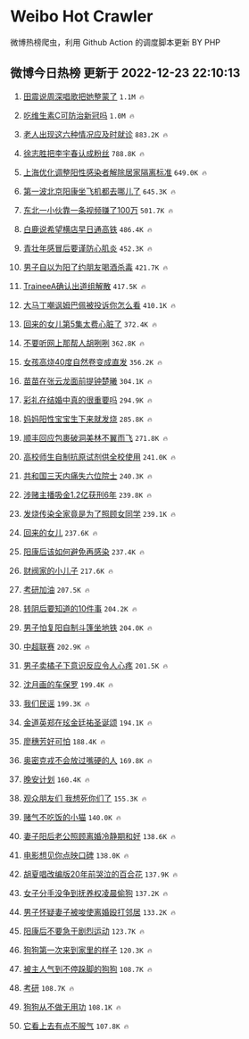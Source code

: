 # Weibo Hot Crawler 



微博热榜爬虫，利用 Github Action 的调度脚本更新 BY PHP 


## 微博今日热榜 更新于 2022-12-23 22:10:13 
1. [田震说周深唱歌把她整蒙了](https://s.weibo.com/weibo?q=%23%E7%94%B0%E9%9C%87%E8%AF%B4%E5%91%A8%E6%B7%B1%E5%94%B1%E6%AD%8C%E6%8A%8A%E5%A5%B9%E6%95%B4%E8%92%99%E4%BA%86%23&t=31&band_rank=1&Refer=top) `1.1M 🔥` 

1. [吃维生素C可防治新冠吗](https://s.weibo.com/weibo?q=%23%E5%90%83%E7%BB%B4%E7%94%9F%E7%B4%A0C%E5%8F%AF%E9%98%B2%E6%B2%BB%E6%96%B0%E5%86%A0%E5%90%97%23&t=31&band_rank=2&Refer=top) `1.0M 🔥` 

1. [老人出现这六种情况应及时就诊](https://s.weibo.com/weibo?q=%23%E8%80%81%E4%BA%BA%E5%87%BA%E7%8E%B0%E8%BF%99%E5%85%AD%E7%A7%8D%E6%83%85%E5%86%B5%E5%BA%94%E5%8F%8A%E6%97%B6%E5%B0%B1%E8%AF%8A%23&t=31&band_rank=3&Refer=top) `883.2K 🔥` 

1. [徐志胜把李宇春认成粉丝](https://s.weibo.com/weibo?q=%23%E5%BE%90%E5%BF%97%E8%83%9C%E6%8A%8A%E6%9D%8E%E5%AE%87%E6%98%A5%E8%AE%A4%E6%88%90%E7%B2%89%E4%B8%9D%23&t=31&band_rank=4&Refer=top) `788.8K 🔥` 

1. [上海优化调整阳性感染者解除居家隔离标准](https://s.weibo.com/weibo?q=%23%E4%B8%8A%E6%B5%B7%E4%BC%98%E5%8C%96%E8%B0%83%E6%95%B4%E9%98%B3%E6%80%A7%E6%84%9F%E6%9F%93%E8%80%85%E8%A7%A3%E9%99%A4%E5%B1%85%E5%AE%B6%E9%9A%94%E7%A6%BB%E6%A0%87%E5%87%86%23&t=31&band_rank=5&Refer=top) `649.0K 🔥` 

1. [第一波北京阳康坐飞机都去哪儿了](https://s.weibo.com/weibo?q=%23%E7%AC%AC%E4%B8%80%E6%B3%A2%E5%8C%97%E4%BA%AC%E9%98%B3%E5%BA%B7%E5%9D%90%E9%A3%9E%E6%9C%BA%E9%83%BD%E5%8E%BB%E5%93%AA%E5%84%BF%E4%BA%86%23&t=31&band_rank=6&Refer=top) `645.3K 🔥` 

1. [东北一小伙靠一条视频赚了100万](https://s.weibo.com/weibo?q=%23%E4%B8%9C%E5%8C%97%E4%B8%80%E5%B0%8F%E4%BC%99%E9%9D%A0%E4%B8%80%E6%9D%A1%E8%A7%86%E9%A2%91%E8%B5%9A%E4%BA%86100%E4%B8%87%23&t=31&band_rank=7&Refer=top) `501.7K 🔥` 

1. [白鹿说希望横店早日通高铁](https://s.weibo.com/weibo?q=%23%E7%99%BD%E9%B9%BF%E8%AF%B4%E5%B8%8C%E6%9C%9B%E6%A8%AA%E5%BA%97%E6%97%A9%E6%97%A5%E9%80%9A%E9%AB%98%E9%93%81%23&t=31&band_rank=8&Refer=top) `486.4K 🔥` 

1. [青壮年感冒后要谨防心肌炎](https://s.weibo.com/weibo?q=%23%E9%9D%92%E5%A3%AE%E5%B9%B4%E6%84%9F%E5%86%92%E5%90%8E%E8%A6%81%E8%B0%A8%E9%98%B2%E5%BF%83%E8%82%8C%E7%82%8E%23&t=31&band_rank=9&Refer=top) `452.3K 🔥` 

1. [男子自以为阳了约朋友喝酒杀毒](https://s.weibo.com/weibo?q=%23%E7%94%B7%E5%AD%90%E8%87%AA%E4%BB%A5%E4%B8%BA%E9%98%B3%E4%BA%86%E7%BA%A6%E6%9C%8B%E5%8F%8B%E5%96%9D%E9%85%92%E6%9D%80%E6%AF%92%23&t=31&band_rank=10&Refer=top) `421.7K 🔥` 

1. [TraineeA确认出道组解散](https://s.weibo.com/weibo?q=%23TraineeA%E7%A1%AE%E8%AE%A4%E5%87%BA%E9%81%93%E7%BB%84%E8%A7%A3%E6%95%A3%23&t=31&band_rank=11&Refer=top) `417.5K 🔥` 

1. [大马丁嘲讽姆巴佩被投诉你怎么看](https://s.weibo.com/weibo?q=%23%E5%A4%A7%E9%A9%AC%E4%B8%81%E5%98%B2%E8%AE%BD%E5%A7%86%E5%B7%B4%E4%BD%A9%E8%A2%AB%E6%8A%95%E8%AF%89%E4%BD%A0%E6%80%8E%E4%B9%88%E7%9C%8B%23&t=31&band_rank=12&Refer=top) `410.1K 🔥` 

1. [回来的女儿第5集太费心脏了](https://s.weibo.com/weibo?q=%23%E5%9B%9E%E6%9D%A5%E7%9A%84%E5%A5%B3%E5%84%BF%E7%AC%AC5%E9%9B%86%E5%A4%AA%E8%B4%B9%E5%BF%83%E8%84%8F%E4%BA%86%23&t=31&band_rank=13&Refer=top) `372.4K 🔥` 

1. [不要听网上那帮人胡咧咧](https://s.weibo.com/weibo?q=%23%E4%B8%8D%E8%A6%81%E5%90%AC%E7%BD%91%E4%B8%8A%E9%82%A3%E5%B8%AE%E4%BA%BA%E8%83%A1%E5%92%A7%E5%92%A7%23&t=31&band_rank=14&Refer=top) `362.8K 🔥` 

1. [女孩高烧40度自然卷变成直发](https://s.weibo.com/weibo?q=%23%E5%A5%B3%E5%AD%A9%E9%AB%98%E7%83%A740%E5%BA%A6%E8%87%AA%E7%84%B6%E5%8D%B7%E5%8F%98%E6%88%90%E7%9B%B4%E5%8F%91%23&t=31&band_rank=15&Refer=top) `356.2K 🔥` 

1. [苗苗在张云龙面前提钟楚曦](https://s.weibo.com/weibo?q=%23%E8%8B%97%E8%8B%97%E5%9C%A8%E5%BC%A0%E4%BA%91%E9%BE%99%E9%9D%A2%E5%89%8D%E6%8F%90%E9%92%9F%E6%A5%9A%E6%9B%A6%23&t=31&band_rank=16&Refer=top) `304.1K 🔥` 

1. [彩礼在结婚中真的很重要吗](https://s.weibo.com/weibo?q=%23%E5%BD%A9%E7%A4%BC%E5%9C%A8%E7%BB%93%E5%A9%9A%E4%B8%AD%E7%9C%9F%E7%9A%84%E5%BE%88%E9%87%8D%E8%A6%81%E5%90%97%23&t=31&band_rank=17&Refer=top) `294.9K 🔥` 

1. [妈妈阳性宝宝生下来就发烧](https://s.weibo.com/weibo?q=%23%E5%A6%88%E5%A6%88%E9%98%B3%E6%80%A7%E5%AE%9D%E5%AE%9D%E7%94%9F%E4%B8%8B%E6%9D%A5%E5%B0%B1%E5%8F%91%E7%83%A7%23&t=31&band_rank=18&Refer=top) `285.8K 🔥` 

1. [顺丰回应包裹破洞美林不翼而飞](https://s.weibo.com/weibo?q=%23%E9%A1%BA%E4%B8%B0%E5%9B%9E%E5%BA%94%E5%8C%85%E8%A3%B9%E7%A0%B4%E6%B4%9E%E7%BE%8E%E6%9E%97%E4%B8%8D%E7%BF%BC%E8%80%8C%E9%A3%9E%23&t=31&band_rank=19&Refer=top) `271.8K 🔥` 

1. [高校师生自制抗原试剂供全校使用](https://s.weibo.com/weibo?q=%23%E9%AB%98%E6%A0%A1%E5%B8%88%E7%94%9F%E8%87%AA%E5%88%B6%E6%8A%97%E5%8E%9F%E8%AF%95%E5%89%82%E4%BE%9B%E5%85%A8%E6%A0%A1%E4%BD%BF%E7%94%A8%23&t=31&band_rank=20&Refer=top) `241.0K 🔥` 

1. [共和国三天内痛失六位院士](https://s.weibo.com/weibo?q=%23%E5%85%B1%E5%92%8C%E5%9B%BD%E4%B8%89%E5%A4%A9%E5%86%85%E7%97%9B%E5%A4%B1%E5%85%AD%E4%BD%8D%E9%99%A2%E5%A3%AB%23&t=31&band_rank=21&Refer=top) `240.3K 🔥` 

1. [涉赌主播吸金1.2亿获刑6年](https://s.weibo.com/weibo?q=%23%E6%B6%89%E8%B5%8C%E4%B8%BB%E6%92%AD%E5%90%B8%E9%87%911.2%E4%BA%BF%E8%8E%B7%E5%88%916%E5%B9%B4%23&t=31&band_rank=22&Refer=top) `239.8K 🔥` 

1. [发烧传染全家竟是为了照顾女同学](https://s.weibo.com/weibo?q=%23%E5%8F%91%E7%83%A7%E4%BC%A0%E6%9F%93%E5%85%A8%E5%AE%B6%E7%AB%9F%E6%98%AF%E4%B8%BA%E4%BA%86%E7%85%A7%E9%A1%BE%E5%A5%B3%E5%90%8C%E5%AD%A6%23&t=31&band_rank=23&Refer=top) `239.1K 🔥` 

1. [回来的女儿](https://s.weibo.com/weibo?q=%E5%9B%9E%E6%9D%A5%E7%9A%84%E5%A5%B3%E5%84%BF&t=31&band_rank=24&Refer=top) `237.6K 🔥` 

1. [阳康后该如何避免再感染](https://s.weibo.com/weibo?q=%23%E9%98%B3%E5%BA%B7%E5%90%8E%E8%AF%A5%E5%A6%82%E4%BD%95%E9%81%BF%E5%85%8D%E5%86%8D%E6%84%9F%E6%9F%93%23&t=31&band_rank=25&Refer=top) `237.4K 🔥` 

1. [财阀家的小儿子](https://s.weibo.com/weibo?q=%23%E8%B4%A2%E9%98%80%E5%AE%B6%E7%9A%84%E5%B0%8F%E5%84%BF%E5%AD%90%23&t=31&band_rank=26&Refer=top) `217.6K 🔥` 

1. [考研加油](https://s.weibo.com/weibo?q=%E8%80%83%E7%A0%94%E5%8A%A0%E6%B2%B9&t=31&band_rank=27&Refer=top) `207.5K 🔥` 

1. [转阴后要知道的10件事](https://s.weibo.com/weibo?q=%23%E8%BD%AC%E9%98%B4%E5%90%8E%E8%A6%81%E7%9F%A5%E9%81%93%E7%9A%8410%E4%BB%B6%E4%BA%8B%23&t=31&band_rank=28&Refer=top) `204.2K 🔥` 

1. [男子怕复阳自制斗篷坐地铁](https://s.weibo.com/weibo?q=%23%E7%94%B7%E5%AD%90%E6%80%95%E5%A4%8D%E9%98%B3%E8%87%AA%E5%88%B6%E6%96%97%E7%AF%B7%E5%9D%90%E5%9C%B0%E9%93%81%23&t=31&band_rank=29&Refer=top) `204.0K 🔥` 

1. [中超联赛](https://s.weibo.com/weibo?q=%E4%B8%AD%E8%B6%85%E8%81%94%E8%B5%9B&t=31&band_rank=30&Refer=top) `202.9K 🔥` 

1. [男子卖橘子下意识反应令人心疼](https://s.weibo.com/weibo?q=%23%E7%94%B7%E5%AD%90%E5%8D%96%E6%A9%98%E5%AD%90%E4%B8%8B%E6%84%8F%E8%AF%86%E5%8F%8D%E5%BA%94%E4%BB%A4%E4%BA%BA%E5%BF%83%E7%96%BC%23&t=31&band_rank=31&Refer=top) `201.5K 🔥` 

1. [沈月画的车保罗](https://s.weibo.com/weibo?q=%23%E6%B2%88%E6%9C%88%E7%94%BB%E7%9A%84%E8%BD%A6%E4%BF%9D%E7%BD%97%23&t=31&band_rank=32&Refer=top) `199.4K 🔥` 

1. [我们民谣](https://s.weibo.com/weibo?q=%E6%88%91%E4%BB%AC%E6%B0%91%E8%B0%A3&t=31&band_rank=33&Refer=top) `199.3K 🔥` 

1. [金道英郑在玹金廷祐圣诞颂](https://s.weibo.com/weibo?q=%23%E9%87%91%E9%81%93%E8%8B%B1%E9%83%91%E5%9C%A8%E7%8E%B9%E9%87%91%E5%BB%B7%E7%A5%90%E5%9C%A3%E8%AF%9E%E9%A2%82%23&t=31&band_rank=34&Refer=top) `194.1K 🔥` 

1. [廖穗芳好可怕](https://s.weibo.com/weibo?q=%23%E5%BB%96%E7%A9%97%E8%8A%B3%E5%A5%BD%E5%8F%AF%E6%80%95%23&t=31&band_rank=35&Refer=top) `188.4K 🔥` 

1. [奥密克戎不会放过嘴硬的人](https://s.weibo.com/weibo?q=%23%E5%A5%A5%E5%AF%86%E5%85%8B%E6%88%8E%E4%B8%8D%E4%BC%9A%E6%94%BE%E8%BF%87%E5%98%B4%E7%A1%AC%E7%9A%84%E4%BA%BA%23&t=31&band_rank=36&Refer=top) `169.8K 🔥` 

1. [晚安计划](https://s.weibo.com/weibo?q=%23%E6%99%9A%E5%AE%89%E8%AE%A1%E5%88%92%23&t=31&band_rank=37&Refer=top) `160.4K 🔥` 

1. [观众朋友们 我想死你们了](https://s.weibo.com/weibo?q=%E8%A7%82%E4%BC%97%E6%9C%8B%E5%8F%8B%E4%BB%AC%20%E6%88%91%E6%83%B3%E6%AD%BB%E4%BD%A0%E4%BB%AC%E4%BA%86&t=31&band_rank=38&Refer=top) `155.3K 🔥` 

1. [赌气不吃饭的小猫](https://s.weibo.com/weibo?q=%23%E8%B5%8C%E6%B0%94%E4%B8%8D%E5%90%83%E9%A5%AD%E7%9A%84%E5%B0%8F%E7%8C%AB%23&t=31&band_rank=39&Refer=top) `140.0K 🔥` 

1. [妻子阳后老公照顾离婚冷静期和好](https://s.weibo.com/weibo?q=%23%E5%A6%BB%E5%AD%90%E9%98%B3%E5%90%8E%E8%80%81%E5%85%AC%E7%85%A7%E9%A1%BE%E7%A6%BB%E5%A9%9A%E5%86%B7%E9%9D%99%E6%9C%9F%E5%92%8C%E5%A5%BD%23&t=31&band_rank=40&Refer=top) `138.6K 🔥` 

1. [电影想见你点映口碑](https://s.weibo.com/weibo?q=%23%E7%94%B5%E5%BD%B1%E6%83%B3%E8%A7%81%E4%BD%A0%E7%82%B9%E6%98%A0%E5%8F%A3%E7%A2%91%23&t=31&band_rank=41&Refer=top) `138.0K 🔥` 

1. [胡夏唱改编版20年前哭泣的百合花](https://s.weibo.com/weibo?q=%23%E8%83%A1%E5%A4%8F%E5%94%B1%E6%94%B9%E7%BC%96%E7%89%8820%E5%B9%B4%E5%89%8D%E5%93%AD%E6%B3%A3%E7%9A%84%E7%99%BE%E5%90%88%E8%8A%B1%23&t=31&band_rank=42&Refer=top) `137.9K 🔥` 

1. [女子分手没争到抚养权凌晨偷狗](https://s.weibo.com/weibo?q=%23%E5%A5%B3%E5%AD%90%E5%88%86%E6%89%8B%E6%B2%A1%E4%BA%89%E5%88%B0%E6%8A%9A%E5%85%BB%E6%9D%83%E5%87%8C%E6%99%A8%E5%81%B7%E7%8B%97%23&t=31&band_rank=43&Refer=top) `137.2K 🔥` 

1. [男子怀疑妻子被唆使离婚殴打邻居](https://s.weibo.com/weibo?q=%23%E7%94%B7%E5%AD%90%E6%80%80%E7%96%91%E5%A6%BB%E5%AD%90%E8%A2%AB%E5%94%86%E4%BD%BF%E7%A6%BB%E5%A9%9A%E6%AE%B4%E6%89%93%E9%82%BB%E5%B1%85%23&t=31&band_rank=44&Refer=top) `133.2K 🔥` 

1. [阳康后不要急于剧烈运动](https://s.weibo.com/weibo?q=%23%E9%98%B3%E5%BA%B7%E5%90%8E%E4%B8%8D%E8%A6%81%E6%80%A5%E4%BA%8E%E5%89%A7%E7%83%88%E8%BF%90%E5%8A%A8%23&t=31&band_rank=45&Refer=top) `123.7K 🔥` 

1. [狗狗第一次来到家里的样子](https://s.weibo.com/weibo?q=%23%E7%8B%97%E7%8B%97%E7%AC%AC%E4%B8%80%E6%AC%A1%E6%9D%A5%E5%88%B0%E5%AE%B6%E9%87%8C%E7%9A%84%E6%A0%B7%E5%AD%90%23&t=31&band_rank=46&Refer=top) `120.3K 🔥` 

1. [被主人气到不停跺脚的狗狗](https://s.weibo.com/weibo?q=%23%E8%A2%AB%E4%B8%BB%E4%BA%BA%E6%B0%94%E5%88%B0%E4%B8%8D%E5%81%9C%E8%B7%BA%E8%84%9A%E7%9A%84%E7%8B%97%E7%8B%97%23&t=31&band_rank=47&Refer=top) `108.7K 🔥` 

1. [考研](https://s.weibo.com/weibo?q=%23%E8%80%83%E7%A0%94%23&t=31&band_rank=48&Refer=top) `108.7K 🔥` 

1. [狗狗从不做无用功](https://s.weibo.com/weibo?q=%23%E7%8B%97%E7%8B%97%E4%BB%8E%E4%B8%8D%E5%81%9A%E6%97%A0%E7%94%A8%E5%8A%9F%23&t=31&band_rank=49&Refer=top) `108.1K 🔥` 

1. [它看上去有点不服气](https://s.weibo.com/weibo?q=%23%E5%AE%83%E7%9C%8B%E4%B8%8A%E5%8E%BB%E6%9C%89%E7%82%B9%E4%B8%8D%E6%9C%8D%E6%B0%94%23&t=31&band_rank=50&Refer=top) `107.8K 🔥` 

